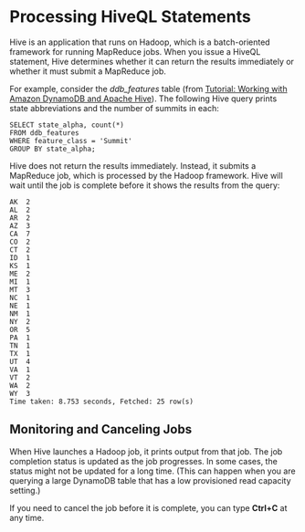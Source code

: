 # Processing HiveQL Statements<a name="EMRforDynamoDB.ProcessingHiveQL"></a>

Hive is an application that runs on Hadoop, which is a batch\-oriented framework for running MapReduce jobs\. When you issue a HiveQL statement, Hive determines whether it can return the results immediately or whether it must submit a MapReduce job\.

For example, consider the *ddb\_features* table \(from [Tutorial: Working with Amazon DynamoDB and Apache Hive](EMRforDynamoDB.Tutorial.md)\)\. The following Hive query prints state abbreviations and the number of summits in each:

```
SELECT state_alpha, count(*) 
FROM ddb_features 
WHERE feature_class = 'Summit' 
GROUP BY state_alpha;
```

Hive does not return the results immediately\. Instead, it submits a MapReduce job, which is processed by the Hadoop framework\. Hive will wait until the job is complete before it shows the results from the query:

```
AK  2
AL  2
AR  2
AZ  3
CA  7
CO  2
CT  2
ID  1
KS  1
ME  2
MI  1
MT  3
NC  1
NE  1
NM  1
NY  2
OR  5
PA  1
TN  1
TX  1
UT  4
VA  1
VT  2
WA  2
WY  3
Time taken: 8.753 seconds, Fetched: 25 row(s)
```

## Monitoring and Canceling Jobs<a name="EMRforDynamoDB.MonitorAndCancelJob"></a>

When Hive launches a Hadoop job, it prints output from that job\. The job completion status is updated as the job progresses\. In some cases, the status might not be updated for a long time\. \(This can happen when you are querying a large DynamoDB table that has a low provisioned read capacity setting\.\)

If you need to cancel the job before it is complete, you can type **Ctrl\+C** at any time\.